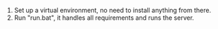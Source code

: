 1. Set up a virtual environment, no need to install anything from there.
2. Run "run.bat", it handles all requirements and runs the server.